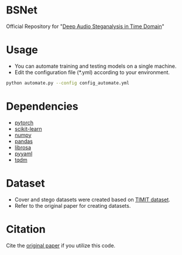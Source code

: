 # BSNet

Official Repository for "[Deep Audio Steganalysis in Time Domain](https://dl.acm.org/doi/abs/10.1145/3369412.3395064)"

# Usage

- You can automate training and testing models on a single machine.
- Edit the configuration file (*.yml) according to your environment.

```bash
python automate.py --config config_automate.yml
```

# Dependencies
- [pytorch](https://pytorch.org)
- [scikit-learn](https://scikit-learn.org)
- [numpy](https://pandas.pydata.org)
- [pandas](https://pandas.pydata.org)
- [librosa](https://github.com/librosa/librosa)
- [pyyaml](https://pyyaml.org)
- [tqdm](https://github.com/tqdm/tqdm)


# Dataset
- Cover and stego datasets were created based on [TIMIT dataset](https://catalog.ldc.upenn.edu/LDC93S1).
- Refer to the original paper for creating datasets.


# Citation
Cite the [original paper](https://dl.acm.org/doi/abs/10.1145/3369412.3395064) if you utilize this code.
